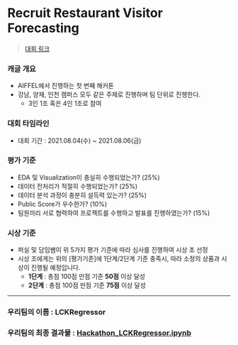 # Recruit Restaurant Visitor Forecasting
> [대회 링크](https://www.kaggle.com/c/recruit-restaurant-visitor-forecasting)

### 캐글 개요
- AIFFEL에서 진행하는 첫 번째 해커톤
- 강남, 양재, 인천 캠퍼스 모두 같은 주제로 진행하며 팀 단위로 진행한다.
  - 3인 1조 혹은 4인 1조로 참여

### 대회 타임라인
- 대회 기간 : 2021.08.04(수) ~ 2021.08.06(금)

### 평가 기준
- EDA 및 Visualization이 충실히 수행되었는가? (25%)
- 데이터 전처리가 적절히 수행되었는가? (25%)
- 데이터 분석 과정이 충분히 설득력 있는가? (25%)
- Public Score가 우수한가? (10%)
- 팀원끼리 서로 협력하여 프로젝트를 수행하고 발표를 진행하였는가?  (15%)

### 시상 기준
- 퍼실 및 담임쌤이 위 5가지 평가 기준에 따라 심사를 진행하여 시상 조 선정
- 시상 조에게는 위의 [평가기준]에 1단계/2단계 기준 충족시, 따라 소정의 상품과 시상이 진행될 예정입니다.
  - **1단계** : 총점 100점 만점 기준 **50점** 이상 달성
  - **2단계** : 총점 100점 만점 기준 **75점** 이상 달성

---
### 우리팀의 이름 : LCKRegressor
### 우리팀의 최종 결과물 : [Hackathon_LCKRegressor.ipynb](https://nbviewer.jupyter.org/github/JYnote/AIFFEL_INCHEON/blob/main/HACKATHON_1/Hackathon_LCKRegressor.ipynb)

